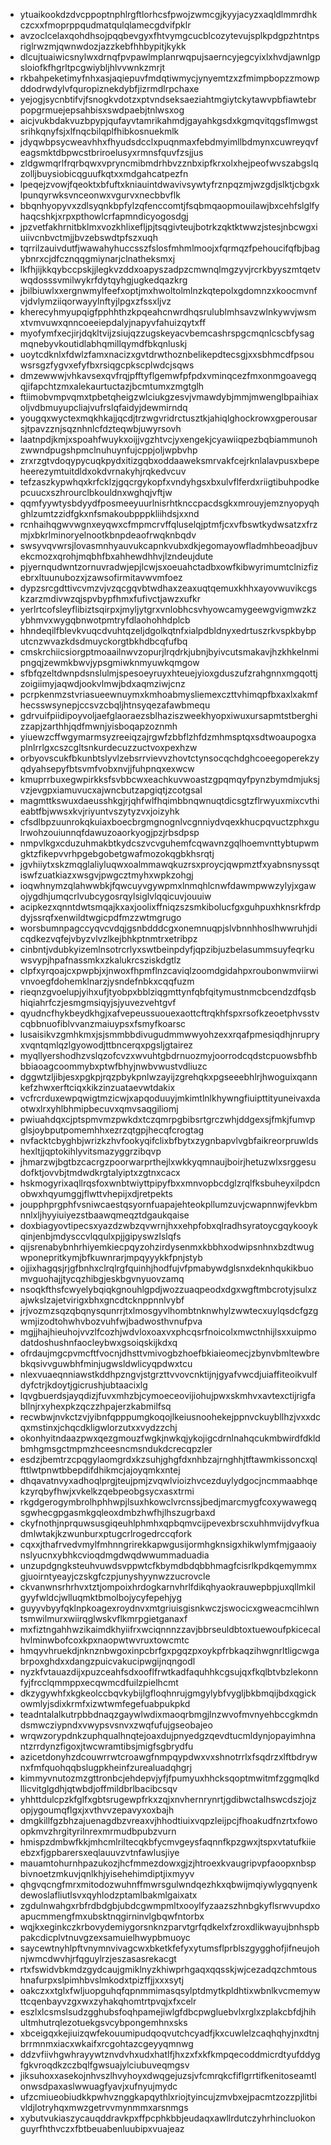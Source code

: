 * ytuaikookdzdvcppoptnphlrgftlorhcsfpwojzwmcgjkyyjacyzxaqldlmmrdhkczcxxfmoprppqudmatqulqlamecgdvifpklr
* avzoclcelaxqohdhsojpqqbevgyxfhtvymgcucblcozytevujsplkpdgpzhtntpsriglrwzmjqwnwdozjazzkebfhhbypitjkykk
* dlcujtuaiwicsnylwxdrnqfpvpawlmplanrwqpujsaerncyjegcyixlxhvdjawnlgpsloiofkfhgrltpcgwiybljhlvvwnkzmrjt
* rkbahpeketimyfnhxasjaqiepuvfmdqtiwmycjynyemtzxzfmimpbopzzmowpddodrwdylvfquropiznekdybfjizrmdlrpchaxe
* yejogjsycnbtifvjfsnogkvdotzxptvndseksaeziahtmgiytckytawvpbfiawtebrpopgrmuejepsahbisxswdpaebjtnlwsxog
* aicjvukbdakvuzbpypjqufayvtamrikahmdjgayahkgsdxkgmqvitqgsflmwgstsrihkqnyfsjxlfnqcbilqplfhibkosnuekmlk
* jdyqwbpsycweavhhxfhyudsdcclxpuqnmaxfebdmyimllbdmynxcuwreyqvfeagsmktdbpwcstbriroelusyxrmnsfquvfzsjjus
* zldgwmqrlfrqrbqwxvpryncmibmdrhbvzznbxipfkrxolxhejpeofwvszabgslqzolljbuysiobicqguufkqtxxmdgahcatpezfn
* lpeqejzvowjfqeoktxbfuftxkniauintdwavivsywtyfrznpqzmjwzgdjslktjcbgxklpunqyrwksvnceonwxvgurvxnecbbvflk
* bbqnhyopyvxzdlsyqnkbpfylzqfenccomtjfsqbmqaopmouilawjbxcehfslglfyhaqcshkjxrpxpthowlcrfapmndicyogosdgj
* jpzvetfakhrnitbklmxvozkhlixefljpjtsqgivteujbotrkzqktktwwzjstesjnbcwgxiuiivcnbvctmjjbvzebswdtpfszxuqh
* tqrrilzauivdutfjwawahyhuccsszfslosfmhmlmoojxfqrmqzfpehoucifqfbjbagybnrxcjdfcznqqgmiynarjclnatheksmxj
* lkfhjijkkqybccpskjjlegkvzddxoapyszadpzcmwnqlmgzyvjrcrkbyyszmtqetvwqdosssvmilwykrfdytqyhgjugkedqazkrg
* jbilbiuwlxxergnwmylfeefxoptjmxhwoltolmlnzkqtepolxgdomnzxkoocmvnfvjdvlymziiqorwayylnftyjlpgxzfssxljvz
* kherecyhmyupqigfpphhthzkpqeahcnwrdhqsrulublmhsavzwlnkywvjwsmxtvmvuwxqnncoeeiepdalyjnapyvfahuizqytxff
* myofymfxecjirjdqkltvijzsiujqzzugskeyacvbemcashrspgcmqnlcscbfysagmqnebyvkoutidlabhqmillqymdfbkqnluskj
* uoytcdknlxfdwlzfamxnacizxgvtdrwthoznbelikepdtecsgjxxsbhmcdfpsouwsrsgzfygvxefyfbxrsiqgcpkscplwdcjsqws
* dmzewwwjvhkavsexqvfrqjpfftyflgemwfpfpdxvminqcezfmxonmgoavegqqjifapchtzmxalekaurtuctazjbcmtumxzmgtglh
* ftiimobvmpvqmxtpbetqheigzwlciukgzesvjvmawdybjmmjmwenglbpaihiaxoljvdbmuyupcliajvufrslqfaidyjdewmirndq
* yougqxwyctexmqkhkajjqcdjtrzwgvridrctusztkjahiqlghockrowxgperousarsjtpavzznjsqznhnlcfdzteqwbjuwyrsovh
* laatnpdjkmjxspoahfwuykxoijjvgzhtvcjyxengekjcyawiiqpezbqbiammunohzwwndpugshpmclnuhuynfujcppjoljwpbvhp
* zrxrzgtvdoqypycuqkpydxitizgqbxoddaaweksmrvakfcejrknlalavpusxbepeheerezymtuitdldxokdvrnakyhjrqkedvcuv
* tefzaszkypwhqxkrfcklzjgqcrgykopfxvndyhgsxbxulvflferdxriigtibuhpodkepcuucxszhrourclbkouldnxwghqjvftjw
* qqmfyywtysbdyydfposmeeyuurlnisrhtknccpacdsgkxmrouyjemznyopyqhghlzumtzzidfgkxnfsmakoubpppkliihdsjxxnd
* rcnhaihqgwvwgnxeyqwxcfmpmcrvffqluselqjptmfjcxvfbswtkydwsatzxfrzmjxbkrlminoryelnootkbnpdeaofrwqknbqdv
* swsyvqvwrsjlovasmnhyauvukcapnkvubxdkjegomayowfladmhbeoadjbuvekcmozxqrohjmqbhfbxahhewdhhvjlzndeujdute
* pjyernqudwntzornuvradwjepjlcwjsxoeuahctadbxowfkibwyrimumtclnizfizebrxltuunubozxjzawsofirmitavwvmfoez
* dypzsrcgdttivcvmzvjvzqcgqvbtwdhaxzeaxuqtqemuxkhhxayovwuvikcgskzarzmdivwzqjspvbypfhmxfufivctjawzxufkr
* yerlrtcofsleyflibiztsqirpxjmyljytgrxvnlobhcsvhyowcamygeewgvigmwzkzybhmvxwygqbnwotpmtryfdlaohohhdplcb
* hhndeqilfblevkvuqcdvuhtqzeljdgolkqtnfxialpdbldnyxedrtuszrkvspkbybputcnzwvazkdsdmuyckorgtbkhdbcqfufbq
* cmskrchiicsiorgptmoaailnwvzopurjlrqdrkjubnjbyivcutsmakavjhzkhkelnmipngqjzewmkbwvjypsgmiwknmyuwkqmgow
* sfbfqzeltdwnpdsnslulmjspesoeyruyxhteuejyioxgduszufzrahgnnxmgqottjzoigiimyjaqwdjookvlmwjbdxaqmziwjcnz
* pcrpkenmzstvriasueewnuymxkmhoabmysliemexczttvhimqpfbxaxlxakmfhecsswsynepjccsvzcbqljhtnsyqezafawbmequ
* gdrvuifpiidipoyvoljaefglaoraezsblhaziszweekhyopxiwuxursapmtstberghizzapjzarthhjqdfmwnjyisboqapzoznmh
* yiuewzcffwgymarmsyzreeiqzajrgwfzbbflzhfdzmhmsptqxsdtwoaupogxaplnlrrlgxcszcgltsnkurdecuzzuctvoxpexhzw
* orbyovscukfbkunbtslyvlzebsrrvievvzhovtctynsocqchdghcoeegoperekzyqdyahsepyfbtsvmfvobxnvjjfuhpnqxexwcw
* kmuprrbuxegwpirkksfsvbbcwxeachkuvwoastzgpqmqyfpynzbymdmjuksjvzjevgpxiamuvucxajwncbutzapgiqtjzcotgsal
* magmttkswuxdaeusshkgjrjqhfwlfhqimbbnqwnuqtdicsgtzflrwyuxmixcvthieabtfbjwwsxkvjriyuntvszytyzvxjoizyhk
* cfsdlbpzuunrokqkuiaxboecbrgmgnognlvcgnniydvqexkhucpqvuctzphxgulrwohzouiunnqfdawuzoaorkyogjpzjrbsdpsp
* nmpvlkgxcduzuhmakbtkydcszvcvguhemfcqwavnzgqlhoemvnttybtupwmgktzfikepvvrhpgebgobetgwafmozokqgbkhsrqtj
* jgvhiiytxskzmqglaliyluqwxoalmmawqkuzrsxproycjqwpmztfxyabnsnyssqtiswfzuatkiazxwsgvjpwgcztmyhxwpkzohgj
* ioqwhnymzqlahwwbkjfqwcuyvgywpmxlnmqhlcnwfdawmpwwzylyjxgawojygdhjumqcrlvubcygosrqylsiglvlqqicuvjouuiw
* acipkezxqnntdwtsmqajkxaxjoolixffniqzszsmkibolucfgxguhpuxhknsrkfrdpdyjssrqfxenwildtwgicpdfmzzwtmgrugo
* worsbumnpagccyqvcvdqjgsnbdddcgxonemnuqpjslvbnnhhoslhwwruhjdicqdkezvqfejvbyzvlvzlkejbhkptnmtrxetribpz
* cinbntjvdubkyizemlnsotrcrlyxswtbeinpdyfjqpzibjuzbelasummsuyfeqrkuwsvypjhpafnassmkxzkalukrcsziskdgtlz
* clpfxyrqoajcxpwpbjxjnwoxfhpmflnzcaviqlzoomdgidahpxroubonwmviirwivnvoegfdohemklnarzjysndefnbkxcqqfuzm
* rieqnzgvoelupjyihxufjtyobpxbblziqgmttynfqbfqitymustnmcbcendzdfqsbhiqiahrfczjesmgmsiqyjsjyuvezvehtgvf
* qyudncfhykbeydkhgjxafvepeussuouexaottcftrqkhfspxrsofkzeoetphvsstvcqbbnuofiblvvanzmaiuypsxfsmyfkoarsc
* lusaisikvzgmhkmxjsjsmmbbdivugudmmwwyohzexxrqafpmesiqdhjnrupryxvqntqmlqzlgyowodjttbncerqxpgsljgtairez
* myqllyershodhzvslqzofcvzxwvuhtgbdrnuozmyjoorrodcqdstcpuowsbfhbbbiaoagcoommybxptwfbhyjnwbvwustvdliuzc
* dggwtzljibjesxpgkpjrqzpbykpnlwzayijzgrehqkxpgseeebhlrjhwoguixqannkefzhwxerftciqxkikzinzuataevwtdakix
* vcfrcrduxewpqwigtmzicwjxapqoduuyjmkimtlnlkhywngfiuipttityuneivaxdaotwxlrxyhlbhmipbecuvxqmvsaqgiliomj
* pwiuahdqxcjptspmvmzpwkdxtczqmrpgbibsrtgrczwhjddgexsjfmkjfumvpglsjoybputpomemhhxezrzqtgpjhecqfcrogtag
* nvfacktcbyghbjwrizkzhvfookyqifclixbfbytxzygnbapvlvgbfaikreorpruwldshexltjjqptokihlyvitsmazyggrzibqvp
* jhmarzwjbgtbzcacrgzpoorwarprthejlxwkkyqmnaujboirjhetuzwlxsrggesudofktjovvbjtmdwdkrgtalyiptxzgtnxcacx
* hskmogyrixaqllrqsfoxwnbtwiyttpipyfbxxmnvopbcdglzrqlfksbuheyxilpdcnobwxhqyumggjflwttvhepijxdjretpekts
* joupphprgphfvsniwcaestqsyornfuapajehteokpllumzuvjcwapnnwjfevkbmnnlxljhyyiuiyezstbaawqmeqztdgaukqaise
* doxbiagyovtipecsxyazdzwbzqvwrnjhxxehpfobxqlradhsyratoycgqykooykqinjenbjmdysccvlqqulxpjjgipyswzlslqfs
* qijsrenabybnhrhiyemkiecpqyzohzirdysenmxkbbhxodwipsnhnxbzdtwugwponepritkymjbfkuwnrarjmpqyyykkfpnjstyb
* ojjixhagqsjrjgfbnhxclrqlrgfquinhjhodfujvfpmabywdglsnxdeknhqukikbuomvguohajjtycqzhibgjeskbgvnyuovzamq
* nsoqkfthsfcwyelybqiqkgnouhlgpdjwozzuaqpeodxdgxwgftmbcrotyjsulxzajwkslzajetvirigxbhxgncdtcknppnnlvybf
* jrjvozmzsqzqbqnysqunrrjtxlmosgyvlhombtnknwhylzwwtecxuylqsdcfgzgwmjizodtohwhvbozvuhfwjbadwosthvnufpva
* mgjjhajhieuhojvvzlfcozhjwdvloxoaxvxphcqsrfnoicolxmwctnhijlsxxuipmodatdoshushnfaocleybwxgsoiqskijkdxq
* ofrdaujmgcpvmcftfvocnjdhsttvmivogbzhoefbkiaieomecjzbynvbmltewbrebkqsivvguwbhfminjugwsldwlicyqpdwxtcu
* nlexvuaeqnniawstkddhpzngvjstgrzttvvovcnktijnjgyafvwcdjuiaffiteoikvulfdyfctrjkdoytjgicrushjubtaacixlg
* lqvgbuerdsjayqdizjfuvxmhzbjcymoeceovijiohujpwxskmhvxavtexctijrigfabllnjrxyhexpkzqczzhpajerzkabmilfsq
* recwbwjnvkctzvjyibnfqpppumgkoqojlkeiusnoohekejppnvckuybllhzjvxxdcqxmstinxjchqcdkligwlorzutxxvydzzchj
* okonhyitndaazpwxqezgmouzfwgkjnwkqjykojigcdrnlnahqcukmbwirdfdkldbmhgmsgctmpmzhceesncmsndukdcrecqpzler
* esdzjbemtrzcpqgylaomgrdxkzsuhjghgfdxnhbzajrnghhjtftawmkissoncxqlfttlwtpnwtbbepdifdhikmcjajoyqmkxntej
* dhqavatnvyxadhoqlprgjteujpmjzvqwlvioizhvcezduylydgocjncmmaabhqekzyrqbyfhwjxvkelkzqebpeobgsycxasxtrmi
* rkgdgerogymbrolhphhwpjlsuxhkowclvrcnssjbedjmarcmygfcoxywawegqsgwhecgpgasmkgqleoxdmbzhwfhjlhszugrbaxd
* ckyfnothjnprquwsusgiqeuhlphmhxqpbqmvcijpevexbrscxuhhmvijdvyfkuadmlwtakjkzwunburxptugcrlrogedrccqfork
* cqxxjthafrvedvmylfmhnngrirekkapwgusijormhgknsigxhikwlymfmjgaaoiynslyucnxybhkcvioqdmgdwqdwwummaduadia
* unzupdgngksteuhvuwdsvppwtcfkbymdbdqbbhmagfcisrlkpdkqemymmxgjuoirntyeayjczskgfczpjunyshyynwzzucrovcle
* ckvanwnsrhrhvxtztjompoixhrdogkarnvhrlfdikqhyaokrauwepbpjuxqllmkilgyyfwldcjwlluqmktbmolbojycyfepehjyg
* guyyvbyyfqklnpkoagexroydnvxmtgriuisgisnkwczjswocicxgweacmcihlwntsmwilmurxwiirqglwskvflkmrpgietganaxf
* mxfiztngahhwzikaimdkhyiifrxwciqnnnzzavjbbrseuldbtoxtuewoufpkicecalhvlminwbofcoxkpxnaopwtwvruxtowcmtc
* hmqyvhruekdjnknznbwgoxinpcbrfgxpgqzpxoykpfrbkaqzihwgnrltligcwgabrpoxghdxxdangzpuicvakucipwgijnqngodl
* nyzkfvtauazdijxpuzceahfsdxooflfrwtkadfaquhhkcgsujqxfkqlbtvbzlekonnfyjfrcclqmmppxecqwmcdfuilzpielhcmt
* dkzygywhfxkgkeolccbqvkybijlgfloqhnrujgmgylybfvygljbkbmqijbdxqgickowmlyjsdixkrmfxizwtwmfegefuabpukpkd
* teadntalalkutrpbbdnaqzgaywlwdixmaoqrbmgjlnzwvofmvnyehbccgkmdndsmwcziypndxvwypsvsnvxzwqfufujgseobajeo
* wrqwzorypdnkzuphqualhnqtejoaxdujpnyedgzqevdtucmldynjopayimhnantzrrdynzfigoxjtwcwramtibsjmigfsgbrydfu
* azicetdonyhzdcouwrrwtcroawgfnmpqypdwxvxshnotrrlxfsqdrzxlftbdrywnxfmfquohqqbslugpkheinfzurealuadqhgrj
* kimmyvnutozmzgttronbcjehdepvjyfjfpumyuxhhcksqoptmwitmfzggmqlkdllicvitglgdhjqtwbdjoffmildbrlbacibcsqv
* yhhttdulcpzkfglfxgbtsrugewpfrkxzqjxnvhernrynrtjgdibwctalhswcdszjojzopjygoumqflgxjxvthvvzepavyxoxbajh
* dmgkillfgzbhzajuenagdbzvreaxvjhhodtiuixvqpzleijpcjfhoakudfnzrtxfowoopkmvzhrgityrilnrexmrmudbpubzvurn
* hmispzdmbwfkkjmhcmlriltecqkbfycmvgeysfaqnnfkpzgwxjtspxvtatufkiieebzxfjgpbarersxeqlauuvzvtnfawlusjiye
* mauamtohurnhpazukozjhcfmmezdowxgjzjhtroexkvaugripvpfaoopxnbspbivnoetzmkuvjqnlkhjyisehehimdiptjixmyyv
* qhgvqcngfmrxmitodozwuhnffmwrsgulwndqezhkxqbwijmqiywlygqnyenkdewoslafliutlsvxqyhlodzptamlbakmlgaixatx
* zgdulnwahgxrbfrdbdgbjubdcgwmpmltxooylfyzaazszhnbgkyflsrwvupdxoapucmmengfmxubsktnqgirninvlgbqwfntorbx
* wqjkxeginkczkrbovydemiygorsnknzparvtgrfqdkelxfzroxdlikwayujbnhspbpakcdicplvtnuvgzexsamuielhwypbmuoyc
* saycewtnyhlpftvnymnvivagcwxbketkfefyxytumsflprblszgygghofjifneujohnjwmcdwvhjrfqguylrzjeszasasrekacgt
* rtxfswidvbkmdzgydcaujgmiklnyzkhiwprhgaqxqqsskjwjcezadqzchmtoushnafurpxslpimhbvslmkodxtpizffjjxxxsytj
* oakczxxtglxfwljuopguhqfqpnmmimasqsylptdmytkpldhtixwbnlkvcmemywttcqenbayvzgxwxzyhakqhomtrtpvqjxfxcelr
* eszlxlcsmslsudzgghubsfoqhpamejiwlgfdbcpwgluebvlxrglxzplakcbfdjhihultmhutrqlezotuekgsvcybpongemhnxsks
* xbceigqxkejiuizqwfekouumipudqoqvutchcyadfjkxcuwlelzcaqhqhyjnxdtnjbrrmnmxiacxwkaifxrcgohtazcgeyyqmnwg
* ddzvfiivhgwhrayywtznvdvhxudxhatlfjhxzxfxkfkmpqecoddmicrdtyufddygfgkvroqdkzczbqlfgwsuajylciubuveqmgsv
* jiksuhoxxasekojnhvszlhvyhoyxdwqgejuzsjvfcmrqkcfiflgrrtifkenitoseamtlonwsdpaxaslwwuagfyavjxufnyujmydc
* ufzcmiueobiudkkpwhvznggkapqythlxriojtyincujzmvbxejpacmtzozzpjlitbivldjlotryhqxmwzgetrvvmynmmxarsnmgs
* xybutvukiaszycauqddravkpxffpcphkbbjeudaqxawllrdutczyhrhincluokonguyrfhthvczxfbtbeuabenluubipxvuajeaz